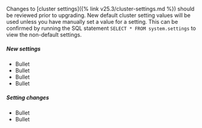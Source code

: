 Changes to [cluster settings]({% link v25.3/cluster-settings.md %}) should be reviewed prior to upgrading. New default cluster setting values will be used unless you have manually set a value for a setting. This can be confirmed by running the SQL statement `SELECT * FROM system.settings` to view the non-default settings.

<h5 id="v25-3-0-settings-added">New settings</h5>

- Bullet
- Bullet
- Bullet
- Bullet

<h5 id="v25-3-0-settings-changed">Setting changes</h5>

- Bullet
- Bullet

[#]: https://github.com/cockroachdb/cockroach/pull/
[#]: https://github.com/cockroachdb/cockroach/pull/
[#]: https://github.com/cockroachdb/cockroach/pull/
[#]: https://github.com/cockroachdb/cockroach/pull/